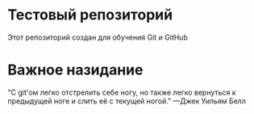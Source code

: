# Тестовый репозиторий
Этот репозиторий создан для обучения Git и GitHub

# Важное назидание
"С git'ом легко отстрелить себе ногу, но также легко вернуться к предыдущей ноге и слить её с текущей ногой."
—Джек Уильям Белл 
